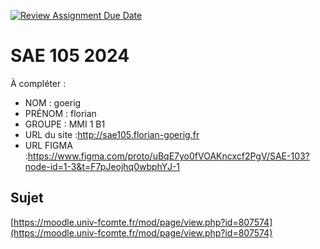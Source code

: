[![Review Assignment Due Date](https://classroom.github.com/assets/deadline-readme-button-22041afd0340ce965d47ae6ef1cefeee28c7c493a6346c4f15d667ab976d596c.svg)](https://classroom.github.com/a/DNce7fkr)
# SAE 105 2024

À compléter :

- NOM : goerig
- PRÉNOM : florian
- GROUPE : MMI 1 B1
- URL du site :http://sae105.florian-goerig.fr
- URL FIGMA :https://www.figma.com/proto/uBqE7yo0fVOAKncxcf2PgV/SAE-103?node-id=1-3&t=F7pJeojhq0wbphYJ-1

## Sujet

[https://moodle.univ-fcomte.fr/mod/page/view.php?id=807574](https://moodle.univ-fcomte.fr/mod/page/view.php?id=807574)

